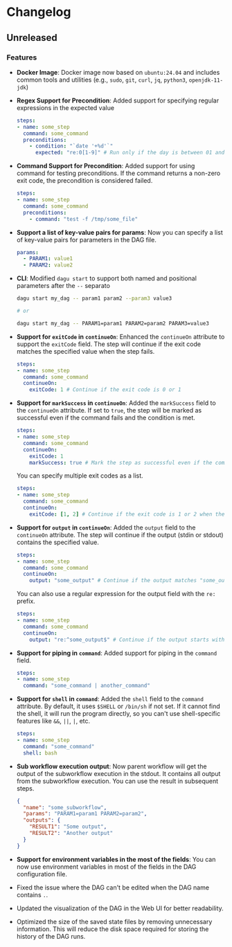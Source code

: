 # Changelog

## Unreleased

### Features
- **Docker Image**: Docker image now based on `ubuntu:24.04` and includes common tools and utilities (e.g., `sudo`, `git`, `curl`, `jq`, `python3`, `openjdk-11-jdk`)
- **Regex Support for Precondition**: Added support for specifying regular expressions in the expected value
  ```yaml
  steps:
  - name: some_step
    command: some_command
    preconditions:
      - condition: "`date '+%d'`"
        expected: "re:0[1-9]" # Run only if the day is between 01 and 09
  ```
- **Command Support for Precondition**: Added support for using command for testing preconditions. If the command returns a non-zero exit code, the precondition is considered failed.
  ```yaml
  steps:
  - name: some_step
    command: some_command
    preconditions:
      - command: "test -f /tmp/some_file"
  ```
- **Support a list of key-value pairs for params**: Now you can specify a list of key-value pairs for parameters in the DAG file.
  ```yaml
  params:
    - PARAM1: value1
    - PARAM2: value2
  ```

- **CLI**: Modified `dagu start` to support both named and positional parameters after the `--` separato
  ```bash
  dagu start my_dag -- param1 param2 --param3 value3

  # or

  dagu start my_dag -- PARAM1=param1 PARAM2=param2 PARAM3=value3
  ```
- **Support for `exitCode` in `continueOn`**: Enhanced the `continueOn` attribute to support the `exitCode` field. The step will continue if the exit code matches the specified value when the step fails.
  ```yaml
  steps:
  - name: some_step
    command: some_command
    continueOn:
      exitCode: 1 # Continue if the exit code is 0 or 1
  ``` 
- **Support for `markSuccess` in `continueOn`**: Added the `markSuccess` field to the `continueOn` attribute. If set to `true`, the step will be marked as successful even if the command fails and the condition is met.
  ```yaml
  steps:
  - name: some_step
    command: some_command
    continueOn:
      exitCode: 1
      markSuccess: true # Mark the step as successful even if the command fails
  ```
  You can specify multiple exit codes as a list.
  ```yaml
  steps:
  - name: some_step
    command: some_command
    continueOn:
      exitCode: [1, 2] # Continue if the exit code is 1 or 2 when the step fails
  ```
- **Support for `output` in `continueOn`**: Added the `output` field to the `continueOn` attribute. The step will continue if the output (stdin or stdout) contains the specified value.
  ```yaml
  steps:
  - name: some_step
    command: some_command
    continueOn:
      output: "some_output" # Continue if the output matches "some_output"
  ```
  You can also use a regular expression for the output field with the `re:` prefix.
  ```yaml
  steps:
  - name: some_step
    command: some_command
    continueOn:
      output: "re:^some_output$" # Continue if the output starts with "some_output"
  ```
- **Support for piping in `command`**: Added support for piping in the `command` field.
  ```yaml
  steps:
  - name: some_step
    command: "some_command | another_command"
  ```
- **Support for `shell` in `command`**: Added the `shell` field to the `command` attribute. By default, it uses `$SHELL` or `/bin/sh` if not set. If it cannot find the shell, it will run the program directly, so you can't use shell-specific features like `&&`, `||`, `|`, etc.
  ```yaml
  steps:
  - name: some_step
    command: "some_command"
    shell: bash
  ```
- **Sub workflow execution output**: Now parent workflow will get the output of the subworkflow execution in the stdout. It contains all output from the subworkflow execution. You can use the result in subsequent steps.
  ```json
  {
    "name": "some_subworkflow",
    "params": "PARAM1=param1 PARAM2=param2",
    "outputs": {
      "RESULT1": "Some output",
      "RESULT2": "Another output"
    }
  }
  ```
- **Support for environment variables in the most of the fields**: You can now use environment variables in most of the fields in the DAG configuration file.
- Fixed the issue where the DAG can't be edited when the DAG name contains `.`.
- Updated the visualization of the DAG in the Web UI for better readability.
- Optimized the size of the saved state files by removing unnecessary information. This will reduce the disk space required for storing the history of the DAG runs.

